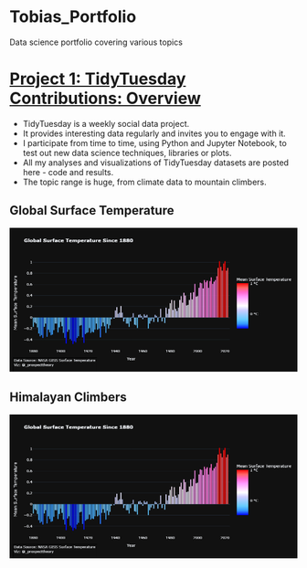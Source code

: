 # Tobias_Portfolio
Data science portfolio covering various topics

# [Project 1: TidyTuesday Contributions: Overview](https://github.com/TobiasBergerData/TidyTuesday_Python)
* TidyTuesday is a weekly social data project.
* It provides interesting data regularly and invites you to engage with it.
* I participate from time to time, using Python and Jupyter Notebook, to test out new data science techniques, libraries or plots.
* All my analyses and visualizations of TidyTuesday datasets are posted here - code and results.
* The topic range is huge, from climate data to mountain climbers.
## Global Surface Temperature
![](https://github.com/TobiasBergerData/Tobias_Portfolio/blob/main/images/TidyTuesday_2023_Week%2028_Global_Surface_Temperatures.png)

## Himalayan Climbers
![](https://github.com/TobiasBergerData/Tobias_Portfolio/blob/main/images/TidyTuesday_2023_Week%2028_Global_Surface_Temperatures.png)






